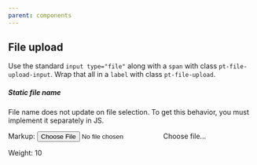 ```yaml
---
parent: components
---
```


## File upload

Use the standard `input type="file"` along with a `span` with class `pt-file-upload-input`.
Wrap that all in a `label` with class `pt-file-upload`.

<div class="pt-callout pt-intent-warning pt-icon-warning-sign">
<h5>Static file name</h5>
File name does not update on file selection. To get this behavior,
you must implement it separately in JS.
</div>

Markup:
<label class="pt-file-upload">
<input type="file" />
<span class="pt-file-upload-input">Choose file...</span>
</label>

Weight: 10
